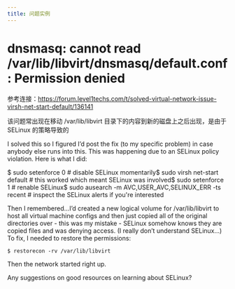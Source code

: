 ```yaml
---
title: 问题实例
---
```


#

# dnsmasq: cannot read /var/lib/libvirt/dnsmasq/default.conf: Permission denied

参考连接：<https://forum.level1techs.com/t/solved-virtual-network-issue-virsh-net-start-default/136141>

该问题常出现在移动 /var/lib/libvirt 目录下的内容到新的磁盘上之后出现，是由于 SELinux 的策略导致的

I solved this so I figured I’d post the fix (to my specific problem) in case anybody else runs into this. This was happening due to an SELinux policy violation. Here is what I did:

$ sudo setenforce 0 # disable SELinux momentarily$ sudo virsh net-start default # this worked which meant SELinux was involved$ sudo setenforce 1 # renable SELinux$ sudo ausearch -m AVC,USER_AVC,SELINUX_ERR -ts recent # inspect the SELinux alerts if you're interested

Then I remembered…I’d created a new logical volume for /var/lib/libvirt to host all virtual machine configs and then just copied all of the original directories over - this was my mistake - SELinux somehow knows they are copied files and was denying access. (I really don’t understand SELinux…) To fix, I needed to restore the permissions:

    $ restorecon -rv /var/lib/libvirt

Then the network started right up.

Any suggestions on good resources on learning about SELinux?
